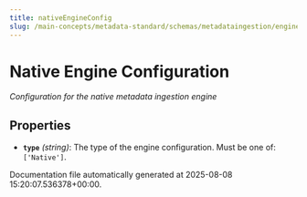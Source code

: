 ```yaml
---
title: nativeEngineConfig
slug: /main-concepts/metadata-standard/schemas/metadataingestion/engine/nativeengineconfig
---
```


# Native Engine Configuration

*Configuration for the native metadata ingestion engine*

## Properties

- **`type`** *(string)*: The type of the engine configuration. Must be one of: `['Native']`.


Documentation file automatically generated at 2025-08-08 15:20:07.536378+00:00.
